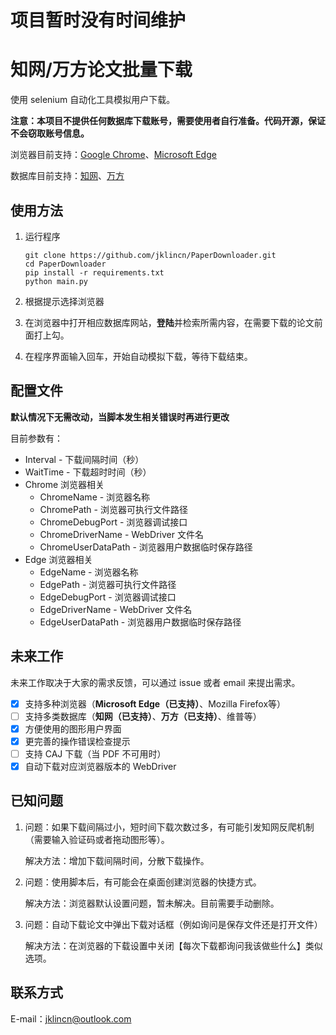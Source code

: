 # 项目暂时没有时间维护

# 知网/万方论文批量下载

使用 selenium 自动化工具模拟用户下载。

**注意：本项目不提供任何数据库下载账号，需要使用者自行准备。代码开源，保证不会窃取账号信息。**

浏览器目前支持：[Google Chrome](https://www.google.com/chrome/)、[Microsoft Edge](https://www.microsoft.com/edge)

数据库目前支持：[知网](https://www.cnki.net/)、[万方](https://www.wanfangdata.com.cn/)

## 使用方法

1. 运行程序

   ```
   git clone https://github.com/jklincn/PaperDownloader.git
   cd PaperDownloader
   pip install -r requirements.txt
   python main.py
   ```

2. 根据提示选择浏览器

3. 在浏览器中打开相应数据库网站，**登陆**并检索所需内容，在需要下载的论文前面打上勾。

4. 在程序界面输入回车，开始自动模拟下载，等待下载结束。

## 配置文件

**默认情况下无需改动，当脚本发生相关错误时再进行更改**

目前参数有：

- Interval - 下载间隔时间（秒）
- WaitTime - 下载超时时间（秒）
- Chrome 浏览器相关
  - ChromeName - 浏览器名称
  - ChromePath - 浏览器可执行文件路径
  - ChromeDebugPort - 浏览器调试接口
  - ChromeDriverName - WebDriver 文件名
  - ChromeUserDataPath - 浏览器用户数据临时保存路径
- Edge 浏览器相关
  - EdgeName - 浏览器名称
  - EdgePath - 浏览器可执行文件路径
  - EdgeDebugPort - 浏览器调试接口
  - EdgeDriverName - WebDriver 文件名
  - EdgeUserDataPath - 浏览器用户数据临时保存路径

## 未来工作

未来工作取决于大家的需求反馈，可以通过 issue 或者 email 来提出需求。

- [x] 支持多种浏览器（**Microsoft Edge（已支持）**、Mozilla Firefox等）
- [ ] 支持多类数据库（**知网（已支持）**、**万方（已支持）**、维普等）
- [x] 方便使用的图形用户界面
- [x] 更完善的操作错误检查提示
- [ ] 支持 CAJ 下载（当 PDF 不可用时）
- [x] 自动下载对应浏览器版本的 WebDriver

## 已知问题

1. 问题：如果下载间隔过小，短时间下载次数过多，有可能引发知网反爬机制（需要输入验证码或者拖动图形等）。

   解决方法：增加下载间隔时间，分散下载操作。

2. 问题：使用脚本后，有可能会在桌面创建浏览器的快捷方式。

   解决方法：浏览器默认设置问题，暂未解决。目前需要手动删除。

4. 问题：自动下载论文中弹出下载对话框（例如询问是保存文件还是打开文件）

   解决方法：在浏览器的下载设置中关闭【每次下载都询问我该做些什么】类似选项。

## 联系方式

E-mail：jklincn@outlook.com

